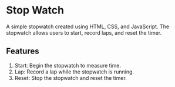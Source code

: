 
# Stop Watch
A simple stopwatch created using HTML, CSS, and JavaScript. The stopwatch allows users to start, record laps, and reset the timer.
## Features
1. Start: Begin the stopwatch to measure time.
2. Lap: Record a lap while the stopwatch is running.
3. Reset: Stop the stopwatch and reset the timer.